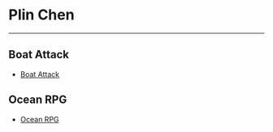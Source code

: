 # Plin Chen
---

## Boat Attack
- [Boat Attack](./BoatAttack/index.html)

## Ocean RPG
- [Ocean RPG](./OceanRPG/index.html)
